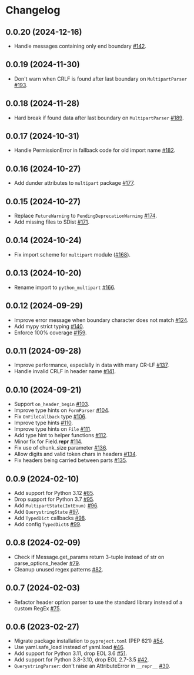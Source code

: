 # Changelog

## 0.0.20 (2024-12-16)

* Handle messages containing only end boundary [#142](https://github.com/Kludex/python-multipart/pull/142).

## 0.0.19 (2024-11-30)

* Don't warn when CRLF is found after last boundary on `MultipartParser` [#193](https://github.com/Kludex/python-multipart/pull/193).

## 0.0.18 (2024-11-28)

* Hard break if found data after last boundary on `MultipartParser` [#189](https://github.com/Kludex/python-multipart/pull/189).

## 0.0.17 (2024-10-31)

* Handle PermissionError in fallback code for old import name [#182](https://github.com/Kludex/python-multipart/pull/182).

## 0.0.16 (2024-10-27)

* Add dunder attributes to `multipart` package [#177](https://github.com/Kludex/python-multipart/pull/177).

## 0.0.15 (2024-10-27)

* Replace `FutureWarning` to `PendingDeprecationWarning` [#174](https://github.com/Kludex/python-multipart/pull/174).
* Add missing files to SDist [#171](https://github.com/Kludex/python-multipart/pull/171).

## 0.0.14 (2024-10-24)

* Fix import scheme for `multipart` module ([#168](https://github.com/Kludex/python-multipart/pull/168)).

## 0.0.13 (2024-10-20)

* Rename import to `python_multipart` [#166](https://github.com/Kludex/python-multipart/pull/166).

## 0.0.12 (2024-09-29)

* Improve error message when boundary character does not match [#124](https://github.com/Kludex/python-multipart/pull/124).
* Add mypy strict typing [#140](https://github.com/Kludex/python-multipart/pull/140).
* Enforce 100% coverage [#159](https://github.com/Kludex/python-multipart/pull/159).

## 0.0.11 (2024-09-28)

* Improve performance, especially in data with many CR-LF [#137](https://github.com/Kludex/python-multipart/pull/137).
* Handle invalid CRLF in header name [#141](https://github.com/Kludex/python-multipart/pull/141).

## 0.0.10 (2024-09-21)

* Support `on_header_begin` [#103](https://github.com/Kludex/python-multipart/pull/103).
* Improve type hints on `FormParser` [#104](https://github.com/Kludex/python-multipart/pull/104).
* Fix `OnFileCallback` type [#106](https://github.com/Kludex/python-multipart/pull/106).
* Improve type hints [#110](https://github.com/Kludex/python-multipart/pull/110).
* Improve type hints on `File` [#111](https://github.com/Kludex/python-multipart/pull/111).
* Add type hint to helper functions [#112](https://github.com/Kludex/python-multipart/pull/112).
* Minor fix for Field.__repr__ [#114](https://github.com/Kludex/python-multipart/pull/114).
* Fix use of chunk_size parameter [#136](https://github.com/Kludex/python-multipart/pull/136).
* Allow digits and valid token chars in headers [#134](https://github.com/Kludex/python-multipart/pull/134).
* Fix headers being carried between parts [#135](https://github.com/Kludex/python-multipart/pull/135).

## 0.0.9 (2024-02-10)

* Add support for Python 3.12 [#85](https://github.com/Kludex/python-multipart/pull/85).
* Drop support for Python 3.7 [#95](https://github.com/Kludex/python-multipart/pull/95).
* Add `MultipartState(IntEnum)` [#96](https://github.com/Kludex/python-multipart/pull/96).
* Add `QuerystringState` [#97](https://github.com/Kludex/python-multipart/pull/97).
* Add `TypedDict` callbacks [#98](https://github.com/Kludex/python-multipart/pull/98).
* Add config `TypedDict`s [#99](https://github.com/Kludex/python-multipart/pull/99).

## 0.0.8 (2024-02-09)

* Check if Message.get_params return 3-tuple instead of str on parse_options_header [#79](https://github.com/Kludex/python-multipart/pull/79).
* Cleanup unused regex patterns [#82](https://github.com/Kludex/python-multipart/pull/82).

## 0.0.7 (2024-02-03)

* Refactor header option parser to use the standard library instead of a custom RegEx [#75](https://github.com/andrew-d/python-multipart/pull/75).

## 0.0.6 (2023-02-27)

* Migrate package installation to `pyproject.toml` (PEP 621) [#54](https://github.com/andrew-d/python-multipart/pull/54).
* Use yaml.safe_load instead of yaml.load [#46](https://github.com/andrew-d/python-multipart/pull/46).
* Add support for Python 3.11, drop EOL 3.6 [#51](https://github.com/andrew-d/python-multipart/pull/51).
* Add support for Python 3.8-3.10, drop EOL 2.7-3.5 [#42](https://github.com/andrew-d/python-multipart/pull/42).
* `QuerystringParser`: don't raise an AttributeError in `__repr__` [#30](https://github.com/andrew-d/python-multipart/pull/30).
